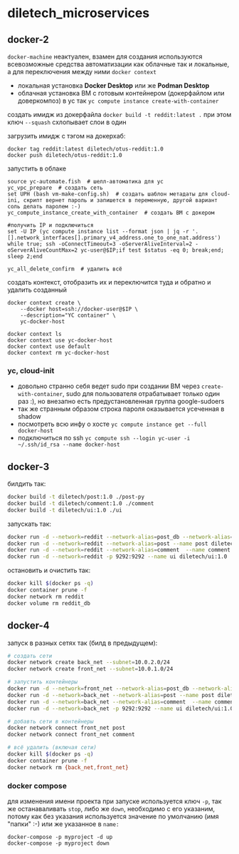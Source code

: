 # diletech_microservices
## docker-2
`docker-machine` неактуален, взамен для создания используются всевозможные средства автоматизации как облачные так и локальные, а для переключения между ними `docker context`
- локальная установка **Docker Desktop** или же **Podman Desktop**
- облачная установка ВМ с готовым контейнером (докерфайлом или доверкомпоз) в yc так `yc compute instance create-with-container`

создать имидж из докерфайла `docker build -t reddit:latest .` при этом ключ `--squash` схлопывает слои в один

загрузить имидж с тэгом на докерхаб:
```
docker tag reddit:latest diletech/otus-reddit:1.0
docker push diletech/otus-reddit:1.0
```

запустить в облаке
```fish
source yc-automate.fish  # шелл-автоматика для yc
yc_vpc_prepare  # создать сеть
set UPH (bash vm-make-config.sh)  # создать шаблон метадаты для cloud-ini, скрипт вернет пароль и запишется в переменную, другой вариант соль делать паролем :-)
yc_compute_instance_create_with_container  # создать ВМ с докером

#получить IP и подключиться
set -U IP (yc compute instance list --format json | jq -r '.[].network_interfaces[].primary_v4_address.one_to_one_nat.address')
while true; ssh -oConnectTimeout=3 -oServerAliveInterval=2 -oServerAliveCountMax=2 yc-user@$IP;if test $status -eq 0; break;end; sleep 2;end

yc_all_delete_confirm  # удалить всё
```

создать контекст, отобразить их и переключится туда и обратно и удалить созданный
```
docker context create \
    --docker host=ssh://docker-user@$IP \
    --description="YC container" \
    yc-docker-host

docker context ls
docker context use yc-docker-host
docker context use default
docker context rm yc-docker-host
```

### yc, cloud-init
- довольно странно себя ведет sudo при создании ВМ через `create-with-container`, sudo для пользователя отрабатывает только один раз :), но внезапно есть предустановленная группа google-sudoers
- так же странным образом строка пароля оказывается усеченная в shadow
- посмотреть всю инфу о хосте `yc compute instance get --full docker-host`
- подключиться по ssh `yc compute ssh --login yc-user -i ~/.ssh/id_rsa --name docker-host`

## docker-3
билдить так:
```sh
docker build -t diletech/post:1.0 ./post-py
docker build -t diletech/comment:1.0 ./comment
docker build -t diletech/ui:1.0 ./ui
```

запускать так:
```sh
docker run -d --network=reddit --network-alias=post_db --network-alias=comment_db -v reddit_db:/data/db --name mongo mongo:3.4.20
docker run -d --network=reddit --network-alias=post --name post diletech/post:1.0
docker run -d --network=reddit --network-alias=comment  --name comment diletech/comment:1.0
docker run -d --network=reddit -p 9292:9292 --name ui diletech/ui:1.0
```

остановить и очистить так:
```sh
docker kill $(docker ps -q)
docker container prune -f
docker network rm reddit
docker volume rm reddit_db
```

## docker-4
запуск в разных сетях так (билд в предыдущем):
```sh
# создать сети
docker network create back_net --subnet=10.0.2.0/24
docker network create front_net --subnet=10.0.1.0/24

# запустить контейнеры
docker run -d --network=front_net --network-alias=post_db --network-alias=comment_db -v reddit_db:/data/db --name mongo_db mongo:3.4.20
docker run -d --network=back_net --network-alias=post --name post diletech/post:1.0
docker run -d --network=back_net --network-alias=comment  --name comment diletech/comment:1.0
docker run -d --network=back_net -p 9292:9292 --name ui diletech/ui:1.0

# добавть сети в контейнеры
docker network connect front_net post
docker network connect front_net comment

# всё удалить (включая сети)
docker kill $(docker ps -q)
docker container prune -f
docker network rm {back_net,front_net}
```

### docker compose
для изменения имени проекта при запуске используется ключ `-p`, так же останаваливать `stop`, либо же `down`, необходимо с его указаним, потому как без указания используется значение по умолчанию (имя "папки" :-) или же указанное в `name:`
```
docker-compose -p myproject -d up
docker-compose -p myproject down
```
